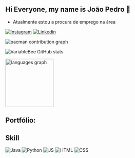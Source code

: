 ## Hi Everyone, my name is João Pedro 👋
* Atualmente estou a procura de emprego na área

<!-- Redes sociais -->
[![Instagram](https://img.shields.io/badge/Instagram-E4405F?style=for-the-badge&logo=instagram&logoColor=white)](https://www.instagram.com/jpcamilo___/)
[![Linkedin](https://img.shields.io/badge/LinkedIn-0077B5?style=for-the-badge&logo=linkedin&logoColor=white)](https://www.linkedin.com/in/jo%C3%A3opedrocamilo910b83298/)

<picture>
  <source media="(prefers-color-scheme: dark)" srcset="https://raw.githubusercontent.com/Jppcamilo/Jppcamilo/output/pacman-contribution-graph-dark.svg">
  <source media="(prefers-color-scheme: light)" srcset="https://raw.githubusercontent.com/Jppcamilo/Jppcamilo/output/pacman-contribution-graph.svg">
  <img alt="pacman contribution graph" src="https://raw.githubusercontent.com/Jppcamilo/Jppcamilo/output/pacman-contribution-graph.svg">
</picture>

<!-- Status do github -->
![VariableBee GitHub stats](https://github-readme-stats.vercel.app/api?username=Jppcamilo&show_icons=true&theme=dracula)

  <img src="https://github-readme-stats.vercel.app/api/top-langs?username=Jppcamilo&locale=en&hide_title=false&layout=compact&card_width=320&langs_count=5&theme=dracula&hide_border=false&order=2" height="150" alt="languages graph"  />

<!-- Portfólio -->
## Portfólio:

<!-- Skills -->
## Skill 
![Java](https://img.shields.io/badge/Java-ED8B00?style=for-the-badge&logo=openjdk&logoColor=white)
![Python](https://img.shields.io/badge/Python-3776AB?style=for-the-badge&logo=python&logoColor=white)
![JS](https://img.shields.io/badge/JavaScript-F7DF1E?style=for-the-badge&logo=javascript&logoColor=black)
![HTML](https://img.shields.io/badge/HTML-239120?style=for-the-badge&logo=html5&logoColor=white)
![CSS](https://img.shields.io/badge/CSS-239120?&style=for-the-badge&logo=css3&logoColor=white)


<!--
**Jppcamilo/Jppcamilo** is a ✨ _special_ ✨ repository because its `README.md` (this file) appears on your GitHub profile.

Here are some ideas to get you started:

- 🔭 I’m currently working on ...
- 🌱 I’m currently learning ...
- 👯 I’m looking to collaborate on ...
- 🤔 I’m looking for help with ...
- 💬 Ask me about ...
- 📫 How to reach me: ...
- 😄 Pronouns: ...
- ⚡ Fun fact: ...
-->
